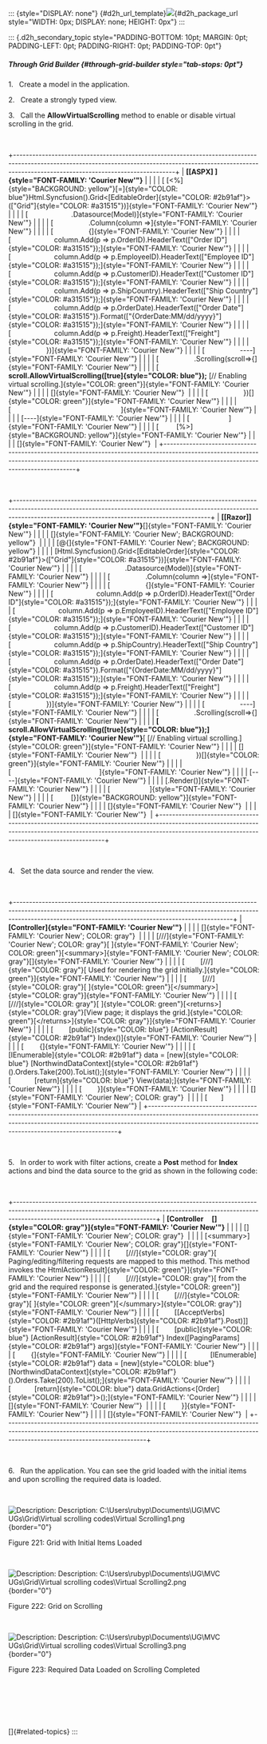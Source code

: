 ::: {style="DISPLAY: none"}
[](ms-xhelp:///?Id=d2h_url_template){#d2h_url_template}![](!package_url!){#d2h_package_url style="WIDTH: 0px; DISPLAY: none; HEIGHT: 0px"}
:::

::: {.d2h_secondary_topic style="PADDING-BOTTOM: 10pt; MARGIN: 0pt; PADDING-LEFT: 0pt; PADDING-RIGHT: 0pt; PADDING-TOP: 0pt"}
##### Through Grid Builder {#through-grid-builder style="tab-stops: 0pt"}

1.   Create a model in the application.

2.   Create a strongly typed view.

3.   Call the **AllowVirtualScrolling** method to enable or disable virtual scrolling in the grid.

 

+--------------------------------------------------------------------------------------------------------------------------------------------------------------------------------------------------------------+
| **[\[ASPX\] ]{style="FONT-FAMILY: 'Courier New'"}**                                                                                                                                                          |
|                                                                                                                                                                                                              |
| [ [\<%]{style="BACKGROUND: yellow"}[=]{style="COLOR: blue"}Html.Syncfusion().Grid\<[EditableOrder]{style="COLOR: #2b91af"}\>([\"Grid\"]{style="COLOR: #a31515"})]{style="FONT-FAMILY: 'Courier New'"}        |
|                                                                                                                                                                                                              |
| [                      .Datasource(Model)]{style="FONT-FAMILY: 'Courier New'"}                                                                                                                               |
|                                                                                                                                                                                                              |
| [                  .Column(column =\>]{style="FONT-FAMILY: 'Courier New'"}                                                                                                                                   |
|                                                                                                                                                                                                              |
| [                  {]{style="FONT-FAMILY: 'Courier New'"}                                                                                                                                                    |
|                                                                                                                                                                                                              |
| [                      column.Add(p =\> p.OrderID).HeaderText([\"Order ID\"]{style="COLOR: #a31515"});]{style="FONT-FAMILY: 'Courier New'"}                                                                  |
|                                                                                                                                                                                                              |
| [                      column.Add(p =\> p.EmployeeID).HeaderText([\"Employee ID\"]{style="COLOR: #a31515"});]{style="FONT-FAMILY: 'Courier New'"}                                                            |
|                                                                                                                                                                                                              |
| [                      column.Add(p =\> p.CustomerID).HeaderText([\"Customer ID\"]{style="COLOR: #a31515"});]{style="FONT-FAMILY: 'Courier New'"}                                                            |
|                                                                                                                                                                                                              |
| [                      column.Add(p =\> p.ShipCountry).HeaderText([\"Ship Country\"]{style="COLOR: #a31515"});]{style="FONT-FAMILY: 'Courier New'"}                                                          |
|                                                                                                                                                                                                              |
| [                      column.Add(p =\> p.OrderDate).HeaderText([\"Order Date\"]{style="COLOR: #a31515"}).Format([\"{OrderDate:MM/dd/yyyy}\"]{style="COLOR: #a31515"});]{style="FONT-FAMILY: 'Courier New'"} |
|                                                                                                                                                                                                              |
| [                      column.Add(p =\> p.Freight).HeaderText([\"Freight\"]{style="COLOR: #a31515"});]{style="FONT-FAMILY: 'Courier New'"}                                                                   |
|                                                                                                                                                                                                              |
| [                  })]{style="FONT-FAMILY: 'Courier New'"}                                                                                                                                                   |
|                                                                                                                                                                                                              |
| [                  \-\-\--]{style="FONT-FAMILY: 'Courier New'"}                                                                                                                                              |
|                                                                                                                                                                                                              |
| [                  .Scrolling(scroll=\>{]{style="FONT-FAMILY: 'Courier New'"}                                                                                                                                |
|                                                                                                                                                                                                              |
| [                      **scroll.AllowVirtualScrolling([true]{style="COLOR: blue"});** [// Enabling virtual scrolling.]{style="COLOR: green"}]{style="FONT-FAMILY: 'Courier New'"}                            |
|                                                                                                                                                                                                              |
| []{style="FONT-FAMILY: 'Courier New'"}                                                                                                                                                                       |
|                                                                                                                                                                                                              |
| [                  })[]{style="COLOR: green"}]{style="FONT-FAMILY: 'Courier New'"}                                                                                                                           |
|                                                                                                                                                                                                              |
| [                                                        ]{style="FONT-FAMILY: 'Courier New'"}                                                                                                               |
|                                                                                                                                                                                                              |
| [\-\-\--]{style="FONT-FAMILY: 'Courier New'"}                                                                                                                                                                |
|                                                                                                                                                                                                              |
| [                    ]{style="FONT-FAMILY: 'Courier New'"}                                                                                                                                                   |
|                                                                                                                                                                                                              |
| [         [%\>]{style="BACKGROUND: yellow"}]{style="FONT-FAMILY: 'Courier New'"}                                                                                                                             |
|                                                                                                                                                                                                              |
| []{style="FONT-FAMILY: 'Courier New'"}                                                                                                                                                                       |
+--------------------------------------------------------------------------------------------------------------------------------------------------------------------------------------------------------------+

 

+-------------------------------------------------------------------------------------------------------------------------------------------------------------------------------------------------------------------------+
| **[\[Razor\]]{style="FONT-FAMILY: 'Courier New'"}**[]{style="FONT-FAMILY: 'Courier New'"}                                                                                                                               |
|                                                                                                                                                                                                                         |
| []{style="FONT-FAMILY: 'Courier New'; BACKGROUND: yellow"}                                                                                                                                                              |
|                                                                                                                                                                                                                         |
| [\@{]{style="FONT-FAMILY: 'Courier New'; BACKGROUND: yellow"}                                                                                                                                                           |
|                                                                                                                                                                                                                         |
| [Html.Syncfusion().Grid\<[EditableOrder]{style="COLOR: #2b91af"}\>([\"Grid\"]{style="COLOR: #a31515"})]{style="FONT-FAMILY: 'Courier New'"}                                                                             |
|                                                                                                                                                                                                                         |
| [                      .Datasource(Model)]{style="FONT-FAMILY: 'Courier New'"}                                                                                                                                          |
|                                                                                                                                                                                                                         |
| [                  .Column(column =\>]{style="FONT-FAMILY: 'Courier New'"}                                                                                                                                              |
|                                                                                                                                                                                                                         |
| [                  {]{style="FONT-FAMILY: 'Courier New'"}                                                                                                                                                               |
|                                                                                                                                                                                                                         |
| [                      column.Add(p =\> p.OrderID).HeaderText([\"Order ID\"]{style="COLOR: #a31515"});]{style="FONT-FAMILY: 'Courier New'"}                                                                             |
|                                                                                                                                                                                                                         |
| [                      column.Add(p =\> p.EmployeeID).HeaderText([\"Employee ID\"]{style="COLOR: #a31515"});]{style="FONT-FAMILY: 'Courier New'"}                                                                       |
|                                                                                                                                                                                                                         |
| [                      column.Add(p =\> p.CustomerID).HeaderText([\"Customer ID\"]{style="COLOR: #a31515"});]{style="FONT-FAMILY: 'Courier New'"}                                                                       |
|                                                                                                                                                                                                                         |
| [                      column.Add(p =\> p.ShipCountry).HeaderText([\"Ship Country\"]{style="COLOR: #a31515"});]{style="FONT-FAMILY: 'Courier New'"}                                                                     |
|                                                                                                                                                                                                                         |
| [                      column.Add(p =\> p.OrderDate).HeaderText([\"Order Date\"]{style="COLOR: #a31515"}).Format([\"{OrderDate:MM/dd/yyyy}\"]{style="COLOR: #a31515"});]{style="FONT-FAMILY: 'Courier New'"}            |
|                                                                                                                                                                                                                         |
| [                      column.Add(p =\> p.Freight).HeaderText([\"Freight\"]{style="COLOR: #a31515"});]{style="FONT-FAMILY: 'Courier New'"}                                                                              |
|                                                                                                                                                                                                                         |
| [                  })]{style="FONT-FAMILY: 'Courier New'"}                                                                                                                                                              |
|                                                                                                                                                                                                                         |
| [                  \-\-\--]{style="FONT-FAMILY: 'Courier New'"}                                                                                                                                                         |
|                                                                                                                                                                                                                         |
| [                  .Scrolling(scroll=\>{]{style="FONT-FAMILY: 'Courier New'"}                                                                                                                                           |
|                                                                                                                                                                                                                         |
| **[                      scroll.AllowVirtualScrolling([true]{style="COLOR: blue"});]{style="FONT-FAMILY: 'Courier New'"}**[ [// Enabling virtual scrolling.]{style="COLOR: green"}]{style="FONT-FAMILY: 'Courier New'"} |
|                                                                                                                                                                                                                         |
| []{style="FONT-FAMILY: 'Courier New'"}                                                                                                                                                                                  |
|                                                                                                                                                                                                                         |
| [                  })[]{style="COLOR: green"}]{style="FONT-FAMILY: 'Courier New'"}                                                                                                                                      |
|                                                                                                                                                                                                                         |
| [                                             ]{style="FONT-FAMILY: 'Courier New'"}                                                                                                                                     |
|                                                                                                                                                                                                                         |
| [\-\-\--]{style="FONT-FAMILY: 'Courier New'"}                                                                                                                                                                           |
|                                                                                                                                                                                                                         |
| [.Render()]{style="FONT-FAMILY: 'Courier New'"}                                                                                                                                                                         |
|                                                                                                                                                                                                                         |
| [                    ]{style="FONT-FAMILY: 'Courier New'"}                                                                                                                                                              |
|                                                                                                                                                                                                                         |
| [         [}]{style="BACKGROUND: yellow"}]{style="FONT-FAMILY: 'Courier New'"}                                                                                                                                          |
|                                                                                                                                                                                                                         |
| []{style="FONT-FAMILY: 'Courier New'"}                                                                                                                                                                                  |
|                                                                                                                                                                                                                         |
| []{style="FONT-FAMILY: 'Courier New'"}                                                                                                                                                                                  |
+-------------------------------------------------------------------------------------------------------------------------------------------------------------------------------------------------------------------------+

 

4.   Set the data source and render the view.

 

+--------------------------------------------------------------------------------------------------------------------------------------------------------------------------------------------------------------------------------+
| **[Controller]{style="FONT-FAMILY: 'Courier New'"}**                                                                                                                                                                           |
|                                                                                                                                                                                                                                |
| []{style="FONT-FAMILY: 'Courier New'; COLOR: gray"}                                                                                                                                                                            |
|                                                                                                                                                                                                                                |
| [///]{style="FONT-FAMILY: 'Courier New'; COLOR: gray"}[ ]{style="FONT-FAMILY: 'Courier New'; COLOR: green"}[\<summary\>]{style="FONT-FAMILY: 'Courier New'; COLOR: gray"}[]{style="FONT-FAMILY: 'Courier New'"}                |
|                                                                                                                                                                                                                                |
| [        [///]{style="COLOR: gray"}[ Used for rendering the grid initially.]{style="COLOR: green"}]{style="FONT-FAMILY: 'Courier New'"}                                                                                        |
|                                                                                                                                                                                                                                |
| [        [///]{style="COLOR: gray"}[ ]{style="COLOR: green"}[\</summary\>]{style="COLOR: gray"}]{style="FONT-FAMILY: 'Courier New'"}                                                                                           |
|                                                                                                                                                                                                                                |
| [        [///]{style="COLOR: gray"}[ ]{style="COLOR: green"}[\<returns\>]{style="COLOR: gray"}[View page; it displays the grid.]{style="COLOR: green"}[\</returns\>]{style="COLOR: gray"}]{style="FONT-FAMILY: 'Courier New'"} |
|                                                                                                                                                                                                                                |
| [        [public]{style="COLOR: blue"} [ActionResult]{style="COLOR: #2b91af"} Index()]{style="FONT-FAMILY: 'Courier New'"}                                                                                                     |
|                                                                                                                                                                                                                                |
| [        {]{style="FONT-FAMILY: 'Courier New'"}                                                                                                                                                                                |
|                                                                                                                                                                                                                                |
| [            [IEnumerable]{style="COLOR: #2b91af"} data = [new]{style="COLOR: blue"} [NorthwindDataContext]{style="COLOR: #2b91af"}().Orders.Take(200).ToList();]{style="FONT-FAMILY: 'Courier New'"}                          |
|                                                                                                                                                                                                                                |
| [            [return]{style="COLOR: blue"} View(data);]{style="FONT-FAMILY: 'Courier New'"}                                                                                                                                    |
|                                                                                                                                                                                                                                |
| [        }]{style="FONT-FAMILY: 'Courier New'"}                                                                                                                                                                                |
|                                                                                                                                                                                                                                |
| []{style="FONT-FAMILY: 'Courier New'; COLOR: gray"}                                                                                                                                                                            |
|                                                                                                                                                                                                                                |
| [       ]{style="FONT-FAMILY: 'Courier New'"}                                                                                                                                                                                  |
+--------------------------------------------------------------------------------------------------------------------------------------------------------------------------------------------------------------------------------+

 

5.   In order to work with filter actions, create a **Post** method for **Index** actions and bind the data source to the grid as shown in the following code:

 

+--------------------------------------------------------------------------------------------------------------------------------------------------------------------------------------------------------+
| **[Controller     []{style="COLOR: gray"}]{style="FONT-FAMILY: 'Courier New'"}**                                                                                                                       |
|                                                                                                                                                                                                        |
| []{style="FONT-FAMILY: 'Courier New'; COLOR: gray"}                                                                                                                                                    |
|                                                                                                                                                                                                        |
| [\<summary\>]{style="FONT-FAMILY: 'Courier New'; COLOR: gray"}[]{style="FONT-FAMILY: 'Courier New'"}                                                                                                   |
|                                                                                                                                                                                                        |
| [        [///]{style="COLOR: gray"}[ Paging/editing/filtering requests are mapped to this method. This method invokes the HtmlActionResult]{style="COLOR: green"}]{style="FONT-FAMILY: 'Courier New'"} |
|                                                                                                                                                                                                        |
| [        [///]{style="COLOR: gray"}[ from the grid and the required response is generated.]{style="COLOR: green"}]{style="FONT-FAMILY: 'Courier New'"}                                                 |
|                                                                                                                                                                                                        |
| [        [///]{style="COLOR: gray"}[ ]{style="COLOR: green"}[\</summary\>]{style="COLOR: gray"}]{style="FONT-FAMILY: 'Courier New'"}                                                                   |
|                                                                                                                                                                                                        |
| [        \[[AcceptVerbs]{style="COLOR: #2b91af"}([HttpVerbs]{style="COLOR: #2b91af"}.Post)\]]{style="FONT-FAMILY: 'Courier New'"}                                                                      |
|                                                                                                                                                                                                        |
| [        [public]{style="COLOR: blue"} [ActionResult]{style="COLOR: #2b91af"} Index([PagingParams]{style="COLOR: #2b91af"} args)]{style="FONT-FAMILY: 'Courier New'"}                                  |
|                                                                                                                                                                                                        |
| [        {]{style="FONT-FAMILY: 'Courier New'"}                                                                                                                                                        |
|                                                                                                                                                                                                        |
| [            [IEnumerable]{style="COLOR: #2b91af"} data = [new]{style="COLOR: blue"} [NorthwindDataContext]{style="COLOR: #2b91af"}().Orders.Take(200).ToList();]{style="FONT-FAMILY: 'Courier New'"}  |
|                                                                                                                                                                                                        |
| [            [return]{style="COLOR: blue"} data.GridActions\<[Order]{style="COLOR: #2b91af"}\>();]{style="FONT-FAMILY: 'Courier New'"}                                                                 |
|                                                                                                                                                                                                        |
| []{style="FONT-FAMILY: 'Courier New'"}                                                                                                                                                                 |
|                                                                                                                                                                                                        |
| [        }]{style="FONT-FAMILY: 'Courier New'"}                                                                                                                                                        |
|                                                                                                                                                                                                        |
| []{style="FONT-FAMILY: 'Courier New'"}                                                                                                                                                                 |
+--------------------------------------------------------------------------------------------------------------------------------------------------------------------------------------------------------+

 

6.   Run the application. You can see the grid loaded with the initial items and upon scrolling the required data is loaded.

 

![Description: Description: C:\\Users\\rubyp\\Documents\\UG\\MVC UGs\\Grid\\Virtual scrolling codes\\Virtual Scrolling1.png](ImagesExt/image58_201.png){border="0"}

Figure 221: Grid with Initial Items Loaded

 

![Description: Description: C:\\Users\\rubyp\\Documents\\UG\\MVC UGs\\Grid\\Virtual scrolling codes\\Virtual Scrolling2.png](ImagesExt/image58_202.png){border="0"}

Figure 222: Grid on Scrolling

 

![Description: Description: C:\\Users\\rubyp\\Documents\\UG\\MVC UGs\\Grid\\Virtual scrolling codes\\Virtual Scrolling3.png](ImagesExt/image58_203.png){border="0"}

Figure 223: Required Data Loaded on Scrolling Completed

 

 

 

[]{#related-topics}
:::
